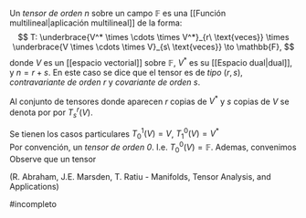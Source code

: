 Un _tensor de orden n_ sobre un campo $\mathbb{F}$ es una [[Función multilineal|aplicación multilineal]] de la forma:
$$
T: \underbrace{V^* \times \cdots \times V^*}_{r\ \text{veces}} \times \underbrace{V \times \cdots \times V}_{s\ \text{veces}} \to \mathbb{F},
$$
donde $V$ es un [[espacio vectorial]] sobre $\mathbb{F}$, $V^*$ es su [[Espacio dual|dual]], y $n = r + s$. En este caso se dice que el tensor es de _tipo_ $(r,s)$, _contravariante de orden r_ y _covariante de orden s_.

Al conjunto de tensores donde aparecen $r$ copias de $V^*$ y $s$ copias de $V$ se denota por por $T_s^r(V)$.

Se tienen los casos particulares $T_0^1(V)=V$, $T_1^0(V)=V^*$  
Por convención, un _tensor de orden 0_. I.e. $T_0^0(V)=\mathbb{F}$. Ademas, convenimos
Observe que un tensor 

(R. Abraham, J.E. Marsden, T. Ratiu - Manifolds, Tensor Analysis, and Applications)

#incompleto
